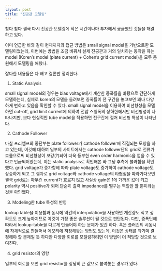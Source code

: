 ```yaml
---
layout: post
title: "진공관 모델링"
---
```



참다 참다 결국 다시 진공관 모델링에 작은 시간이나마 투자해서 궁금했던 것들을 해결하고 있다.




이미 언급한 바와 같이 현재까지의 접근 방법은 small signal model을 기반으로한 모델링이었는데, 이번에는 방법을 조금 바꿔서 실제 진공관과 거의 일치하는 동작을 하는 model (Koren’s model (plate current) + Cohen’s grid current model)을 모두 동원해서 모델링을 해봤다.




잡다한 내용들은 다 빼고 결론만 정리한다.




1) Static Analysis




small signal model의 경우는 bias voltage에서 계산한 증폭률을 바탕으로 간단하게 모델하는데, 실제로 koren의 모델을 돌려보면 증폭률이 전 구간을 놓고보면 꽤나 다양하게 변하고 있음을 확인할 수 있다. small signal model을 이용하여 비선형성을 모델하면 cut-off, grid limit current에 의하여 전압 스윙폭의 상하한에서만 비선형성이 나타나지만, 보다 현실적인 tube model을 적용하면 전구간에 걸쳐 비선형 특성이 나타난다.




2) Cathode Follower




마샬 프리앰프의 종단부는 plate follower가 cathode follower에 직결되는 모양을 하고 있는데, 이것에 대하여 일부의 사이트에서는 cathode follower단의 grid로 전류가 흐름으로써 비선형성이 보강(?)되어 더욱 풍부한 even order harmonic을 얻을 수 있다고 언급되어있는데, 이는 static analysis로 확인해본 바 그냥 추측에 불과함을 확인했다. grid voltage가 증가함에 따라 plate voltage도 증가하여 cathode voltage도 상승하게 되고 그 결과로 grid voltage와 cathode voltage의 타협점을 따라가다보면 결국 grid로는 아무런 current가 흐르지 않고 사실상 gain은 1에 가까운 값이 되고 polarity 역시 positive가 되어 단순히 출력 impedance를 떨구는 역할만 할 뿐이라는 것을 확인했다.




3) Modeling한 tube 특성의 반영




lookup table을 이용함과 동시에 약간의 interpolation을 사용하면 계산량도 작고 정확도도 크게 높아지므로 이것이 가장 좋은 솔루션이 될 것으로 판단된다. 다만, 증폭단에 따라서 lookup-table을 다르게 만들어야 하는 문제가 있긴 하다. 혹은 플러긴의 시동시에 자체적으로 만들어서 메모리에 저장해놓는 방법도 있는데, 이것은 상태를 봐가며 결정해야 할 문제일 듯 하다만 다양한 회로를 모델링하려면 이 방법이 더 적당할 것으로 보여진다.




4) grid resistor의 영향




일부의 회로를 보면 grid resistor를 상당히 큰 값으로 붙여놓는 경우가 있다. 



